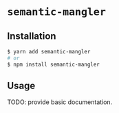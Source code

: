 # `semantic-mangler`

## Installation

```sh
$ yarn add semantic-mangler
# or
$ npm install semantic-mangler
```

## Usage

TODO: provide basic documentation. 
